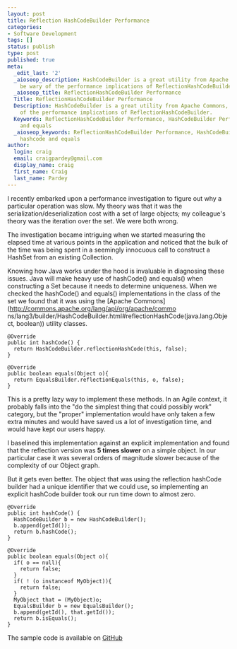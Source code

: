```yaml
---
layout: post
title: Reflection HashCodeBuilder Performance
categories:
- Software Development
tags: []
status: publish
type: post
published: true
meta:
  _edit_last: '2'
  _aioseop_description: HashCodeBuilder is a great utility from Apache Commons, but
    be wary of the performance implications of ReflectionHashCodeBuilder.
  _aioseop_title: ReflectionHashCodeBuilder Performance
  Title: ReflectionHashCodeBuilder Performance
  Description: HashCodeBuilder is a great utility from Apache Commons, but be wary
    of the performance implications of ReflectionHashCodeBuilder.
  Keywords: ReflectionHashCodeBuilder Performance, HashCodeBuilder Performance, hashcode
    and equals
  _aioseop_keywords: ReflectionHashCodeBuilder Performance, HashCodeBuilder Performance,
    hashcode and equals
author:
  login: craig
  email: craigpardey@gmail.com
  display_name: craig
  first_name: Craig
  last_name: Pardey
---
```


I recently embarked upon a performance investigation to figure out why a
particular operation was slow. My theory was that it was the
serialization/deserialization cost with a set of large objects; my colleague's
theory was the iteration over the set. We were both wrong.

The investigation became intriguing when we started measuring the elapsed time
at various points in the application and noticed that the bulk of the time was
being spent in a seemingly innocuous call to construct a HashSet from an
existing Collection.

Knowing how Java works under the hood is invaluable in diagnosing these
issues. Java will make heavy use of hashCode() and equals() when constructing
a Set because it needs to determine uniqueness. When we checked the hashCode()
and equals() implementations in the class of the set we found that it was
using the [Apache Commons](http://commons.apache.org/lang/api/org/apache/commo
ns/lang3/builder/HashCodeBuilder.html#reflectionHashCode\(java.lang.Object,
boolean\)) utility classes.

    
    
    
    @Override
    public int hashCode() {
      return HashCodeBuilder.reflectionHashCode(this, false);
    }
    
    @Override
    public boolean equals(Object o){
      return EqualsBuilder.reflectionEquals(this, o, false);
    }
    

This is a pretty lazy way to implement these methods. In an Agile context, it
probably falls into the "do the simplest thing that could possibly work"
category, but the "proper" implementation would have only taken a few extra
minutes and would have saved us a lot of investigation time, and would have
kept our users happy.

I baselined this implementation against an explicit implementation and found
that the reflection version was **5 times slower** on a simple object. In our
particular case it was several orders of magnitude slower because of the
complexity of our Object graph.

But it gets even better. The object that was using the reflection hashCode
builder had a unique identifier that we could use, so implementing an explicit
hashCode builder took our run time down to almost zero.

    
    
    
    @Override
    public int hashCode() {
      HashCodeBuilder b = new HashCodeBuilder();
      b.append(getId());
      return b.hashCode();
    }
    
    @Override
    public boolean equals(Object o){
      if( o == null){
        return false;
      }
      if( ! (o instanceof MyObject)){
        return false;
      }
      MyObject that = (MyObject)o;
      EqualsBuilder b = new EqualsBuilder();
      b.append(getId(), that.getId());
      return b.isEquals();
    }
    

The sample code is available on [GitHub](https://github.com/pards/hashcode)

